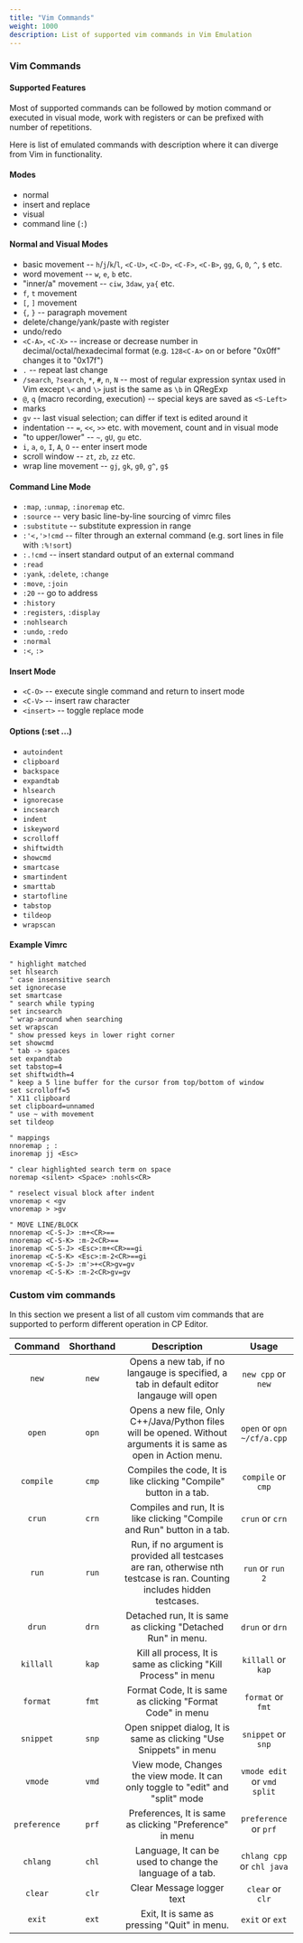 ```yaml
---
title: "Vim Commands"
weight: 1000
description: List of supported vim commands in Vim Emulation
---
```


### Vim Commands

#### Supported Features

Most of supported commands can be followed by motion command or executed in visual mode, work with registers or can be prefixed with number of repetitions.

Here is list of emulated commands with description where it can diverge from Vim in functionality.

#### Modes

-   normal
-   insert and replace
-   visual
-   command line (`:`)

#### Normal and Visual Modes

-   basic movement -- `h`/`j`/`k`/`l`, `<C-U>`, `<C-D>`, `<C-F>`, `<C-B>`, `gg`, `G`, `0`, `^`, `$` etc.
-   word movement -- `w`, `e`, `b` etc.
-   "inner/a" movement -- `ciw`, `3daw`, `ya{` etc.
-   `f`, `t` movement
-   `[`, `]` movement
-   `{`, `}` -- paragraph movement
-   delete/change/yank/paste with register
-   undo/redo
-   `<C-A>`, `<C-X>` -- increase or decrease number in decimal/octal/hexadecimal format (e.g. `128<C-A>` on or before "0x0ff" changes it to "0x17f")
-   `.` -- repeat last change
-   `/search`, `?search`, `*`, `#`, `n`, `N` -- most of regular expression syntax used in Vim except `\<` and `\>` just is the same as `\b` in QRegExp
-   `@`, `q` (macro recording, execution) -- special keys are saved as `<S-Left>`
-   marks
-   `gv` -- last visual selection; can differ if text is edited around it
-   indentation -- `=`, `<<`, `>>` etc. with movement, count and in visual mode
-   "to upper/lower" -- `~`, `gU`, `gu` etc.
-   `i`, `a`, `o`, `I`, `A`, `O` -- enter insert mode
-   scroll window -- `zt`, `zb`, `zz` etc.
-   wrap line movement -- `gj`, `gk`, `g0`, `g^`, `g$`

#### Command Line Mode

-   `:map`, `:unmap`, `:inoremap` etc.
-   `:source` -- very basic line-by-line sourcing of vimrc files
-   `:substitute` -- substitute expression in range
-   `:'<,'>!cmd` -- filter through an external command (e.g. sort lines in file with `:%!sort`)
-   `:.!cmd` -- insert standard output of an external command
-   `:read`
-   `:yank`, `:delete`, `:change`
-   `:move`, `:join`
-   `:20` -- go to address
-   `:history`
-   `:registers`, `:display`
-   `:nohlsearch`
-   `:undo`, `:redo`
-   `:normal`
-   `:<`, `:>`

#### Insert Mode

-   `<C-O>` -- execute single command and return to insert mode
-   `<C-V>` -- insert raw character
-   `<insert>` -- toggle replace mode

#### Options (:set ...)

-   `autoindent`
-   `clipboard`
-   `backspace`
-   `expandtab`
-   `hlsearch`
-   `ignorecase`
-   `incsearch`
-   `indent`
-   `iskeyword`
-   `scrolloff`
-   `shiftwidth`
-   `showcmd`
-   `smartcase`
-   `smartindent`
-   `smarttab`
-   `startofline`
-   `tabstop`
-   `tildeop`
-   `wrapscan`

#### Example Vimrc

```vimrc
" highlight matched
set hlsearch
" case insensitive search
set ignorecase
set smartcase
" search while typing
set incsearch
" wrap-around when searching
set wrapscan
" show pressed keys in lower right corner
set showcmd
" tab -> spaces
set expandtab
set tabstop=4
set shiftwidth=4
" keep a 5 line buffer for the cursor from top/bottom of window
set scrolloff=5
" X11 clipboard
set clipboard=unnamed
" use ~ with movement
set tildeop

" mappings
nnoremap ; :
inoremap jj <Esc>

" clear highlighted search term on space
noremap <silent> <Space> :nohls<CR>

" reselect visual block after indent
vnoremap < <gv
vnoremap > >gv

" MOVE LINE/BLOCK
nnoremap <C-S-J> :m+<CR>==
nnoremap <C-S-K> :m-2<CR>==
inoremap <C-S-J> <Esc>:m+<CR>==gi
inoremap <C-S-K> <Esc>:m-2<CR>==gi
vnoremap <C-S-J> :m'>+<CR>gv=gv
vnoremap <C-S-K> :m-2<CR>gv=gv
```

### Custom vim commands

In this section we present a list of all custom vim commands that are supported to perform different operation in CP Editor.

|    Command   | Shorthand |                                                        Description                                                        |            Usage            |
| :----------: | :-------: | :-----------------------------------------------------------------------------------------------------------------------: | :-------------------------: |
|     `new`    |   `new`   |                  Opens a new tab, if no langauge is specified, a tab in default editor langauge will open                 |      `new cpp` or `new`     |
|    `open`    |   `opn`   |     Opens a new file, Only C++/Java/Python files will be opened. Without arguments it is same as open in Action menu.     |  `open` or `opn ~/cf/a.cpp` |
|   `compile`  |   `cmp`   |                             Compiles the code, It is like clicking "Compile" button in a tab.                             |      `compile` or `cmp`     |
|    `crun`    |   `crn`   |                          Compiles and run, It is like clicking "Compile and Run" button in a tab.                         |       `crun` or `crn`       |
|     `run`    |   `run`   | Run, if no argument is provided all testcases are ran, otherwise nth testcase is ran. Counting includes hidden testcases. |       `run` or `run 2`      |
|    `drun`    |   `drn`   |                                Detached run, It is same as clicking "Detached Run" in menu.                               |       `drun` or `drn`       |
|   `killall`  |   `kap`   |                              Kill all process, It is same as clicking "Kill Process" in menu                              |      `killall` or `kap`     |
|   `format`   |   `fmt`   |                                 Format Code, It is same as clicking "Format Code" in menu                                 |      `format` or `fmt`      |
|   `snippet`  |   `snp`   |                             Open snippet dialog, It is same as clicking "Use Snippets" in menu                            |      `snippet` or `snp`     |
|    `vmode`   |   `vmd`   |                      View mode, Changes the view mode. It can only toggle to "edit" and "split" mode                      | `vmode edit` or `vmd split` |
| `preference` |   `prf`   |                                  Preferences, It is same as clicking "Preference" in menu                                 |    `preference` or `prf`    |
|   `chlang`   |   `chl`   |                                 Language, It can be used to change the language of a tab.                                 |  `chlang cpp` or `chl java` |
|    `clear`   |   `clr`   |                                                 Clear Message logger text                                                 |       `clear` or `clr`      |
|    `exit`    |   `ext`   |                                        Exit, It is same as pressing "Quit" in menu.                                       |       `exit` or `ext`       |
